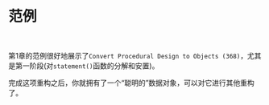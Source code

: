 # 范例

<br>

第1章的范例很好地展示了`Convert Procedural Design to Objects (368)`，尤其是第一阶段(对`statement()`函数的分解和安置)。

完成这项重构之后，你就拥有了一个“聪明的”数据对象，可以对它进行其他重构了。

<br>

